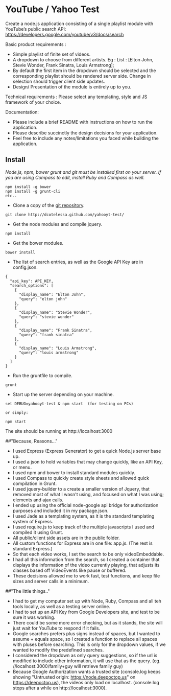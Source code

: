 # YouTube / Yahoo Test

Create a node.js application consisting of a single playlist module with YouTube’s public search API: https://developers.google.com/youtube/v3/docs/search

Basic product requirements :

* Simple playlist of finite set of videos.
* A dropdown to choose from different artists. Eg : List : [Elton John, Stevie Wonder, Frank Sinatra, Louis Armstrong];
* By default the first item in the dropdown should be selected and the corresponding playlist should be rendered server side. Change in selection should trigger client side updates.
* Design/ Presentation of the module is entirely up to you.


Technical requirements :
Please select any templating, style and JS framework of your choice.

Documentation:

* Please include a brief README with instructions on how to run the application.
*  Please describe succinctly the design decisions for your application.
* Feel free to include any notes/limitations you faced while building the application.

## Install
*Node.js, npm, bower grunt and git must be installed first on your server. If you are using Compass to edit, install Ruby and Compass as well.*

```
npm install -g bower
npm install -g grunt-cli
etc..
```
* Clone a copy of the [git repository](http://paularmstrong.github.com/yahooyt-test/).
```
git clone http://dcotelessa.github.com/yahooyt-test/
```
* Get the node modules and compile jquery.
```
npm install
```
* Get the bower modules.
```
bower install
```
* The list of search entries, as well as the Google API Key  are in config.json.
```
{
  "api_key": API_KEY,
  "search_options": [
    {
      "display_name": "Elton John",
      "query": "elton john"
    },
    {
      "display_name": "Stevie Wonder",
      "query": "stevie wonder"
    },
    {
      "display_name": "Frank Sinatra",
      "query": "frank sinatra"
    },
    {
      "display_name": "Louis Armstrong",
      "query": "louis armstrong"
    }
  ]
}
```
* Run the gruntfile to compile.
```
grunt
```
* Start up the server depending on your machine.
```
set DEBUG=yahooyt-test & npm start  (for testing on PCs)

or simply:

npm start
```
The site should be running at http://localhost:3000

##"Because, Reasons..."

* I used Express (Express Generator) to get a quick Node.js server base up.
* I used a json to hold variables that may change quickly, like an API Key, or menu.
* I used npm and bower to install standard modules quickly.
* I used Compass to quickly create style sheets and allowed quick compilation in Grunt.
* I used jquery-builder to a create a smaller version of Jquery, that removed most of what I wasn't using, and focused on what I was using; elements and ajax calls.
* I ended up using the official node-google api bridge for authorization purposes and included it in my package.json.
* I used Jade as a templating system, as it is the standard templating system of Express.
* I used require.js to keep track of the multiple javascripts I used and compiled it using Grunt.
* All public/client side assets are in the public folder.
* All custom functions for Express are in one file: app.js. (The rest is standard Express.)
* So that each video works, I set the search to be only videoEmbeddable.
* I had all this information from the search, so I created a container that displays the information of the video currently playing, that adjusts its classes based off VideoEvents like pause or buffered.
* These decisions allowed me to work fast, test functions, and keep file sizes and server calls in a minimum.

##"The little things.."
* I had to get my computer set up with Node, Ruby, Compass and all teh tools locally, as well as a testing server online.
* I had to set up an API Key from Google Developers site, and test to be sure it was working.
* There could be some more error checking, but as it stands, the site will just wait for YouTube to respond if it fails.
* Google searches prefers plus signs instead of spaces, but I wanted to assume + equals space, so I created a function to replace all spaces with pluses before searching. This is only for the dropdown values, if we wanted to modify the predefined searches.
* I considered the dropdown as only query suggestions, so if the url is modified to include other information, it will use that as the query. (eg. //localhost:3000/family+guy will retrieve family guy)
* Because Google Authorization wants a trusted site (console.log keeps showing "Untrusted origin: https://node.deepoctop.us" on https://deepoctop.us), the videos only load on localhost. (console.log stops after a while on http://localhost:3000).
